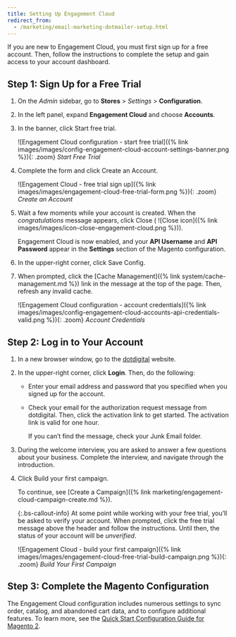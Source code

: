 ```yaml
---
title: Setting Up Engagement Cloud
redirect_from:
  - /marketing/email-marketing-dotmailer-setup.html
---
```


If you are new to Engagement Cloud, you must first sign up for a free account. Then, follow the instructions to complete the setup and gain access to your account dashboard.

## Step 1: Sign Up for a Free Trial

1. On the _Admin_ sidebar, go to **Stores** > _Settings_ > **Configuration**.

1. In the left panel, expand **Engagement Cloud** and choose **Accounts**.

1. In the banner, click <span class="btn">Start free trial</span>.

    ![Engagement Cloud configuration - start free trial]({% link images/images/config-engagement-cloud-account-settings-banner.png %}){: .zoom}
    _Start Free Trial_

1. Complete the form and click <span class="btn">Create an Account</span>.

    ![Engagement Cloud - free trial sign up]({% link images/images/engagement-cloud-free-trial-form.png %}){: .zoom}
    _Create an Account_

1. Wait a few moments while your account is created. When the _congratulations_ message appears, click Close ( ![Close icon]({% link images/images/icon-close-engagement-cloud.png %})).

    Engagement Cloud is now enabled, and your **API Username** and **API Password** appear in the **Settings** section of the Magento configuration.

1. In the upper-right corner, click <span class="btn">Save Config</span>.

1. When prompted, click the [Cache Management]({% link system/cache-management.md %}) link in the message at the top of the page. Then, refresh any invalid cache.

    ![Engagement Cloud configuration - account credentials]({% link images/images/config-engagement-cloud-accounts-api-credentials-valid.png %}){: .zoom}
    _Account Credentials_

## Step 2: Log in to Your Account

1. In a new browser window, go to the [dotdigital][1] website.

1. In the upper-right corner, click **Login**. Then, do the following:

    - Enter your email address and password that you specified when you signed up for the account.

    - Check your email for the authorization request message from dotdigital. Then, click the activation link to get started. The activation link is valid for one hour.

        If you can’t find the message, check your Junk Email folder.

1. During the welcome interview, you are asked to answer a few questions about your business. Complete the interview, and navigate through the introduction.

1. Click <span class="btn">Build your first campaign</span>.

   To continue, see [Create a Campaign]({% link marketing/engagement-cloud-campaign-create.md %}).

    {:.bs-callout-info}
    At some point while working with your free trial, you’ll be asked to verify your account. When prompted, click the free trial message above the header and follow the instructions. Until then, the status of your account will be _unverified_.

    ![Engagement Cloud - build your first campaign]({% link images/images/engagement-cloud-free-trial-build-campaign.png %}){: .zoom}
    _Build Your First Campaign_

## Step 3: Complete the Magento Configuration

The Engagement Cloud configuration includes numerous settings to sync order, catalog, and abandoned cart data, and to configure additional features. To learn more, see the [Quick Start Configuration Guide for Magento 2][2].

[1]: https://dotdigital.com/
[2]: https://support.dotmailer.com/hc/en-gb/articles/360000638264-Configuration-guide-Magento-2

